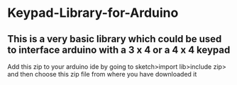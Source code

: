 # Keypad-Library-for-Arduino
This is a very basic library which could be used to interface arduino with a 3 x 4 or a 4 x 4 keypad 
----------------------------------------------------------------------------------------------------
Add this zip to your arduino ide by going to sketch>import lib>include zip>
and then choose this zip file from where you have downloaded it
